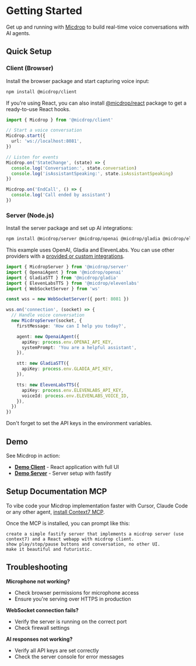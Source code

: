 # Getting Started

Get up and running with [Micdrop](/) to build real-time voice conversations with AI agents.

## Quick Setup

### Client (Browser)

Install the browser package and start capturing voice input:

```bash
npm install @micdrop/client
```

If you're using React, you can also install [@micdrop/react](./client/react-hooks) package to get a ready-to-use React hooks.

```typescript
import { Micdrop } from '@micdrop/client'

// Start a voice conversation
Micdrop.start({
  url: 'ws://localhost:8081',
})

// Listen for events
Micdrop.on('StateChange', (state) => {
  console.log('Conversation:', state.conversation)
  console.log('isAssistantSpeaking:', state.isAssistantSpeaking)
})

Micdrop.on('EndCall', () => {
  console.log('Call ended by assistant')
})
```

### Server (Node.js)

Install the server package and set up AI integrations:

```bash
npm install @micdrop/server @micdrop/openai @micdrop/gladia @micdrop/elevenlabs
```

This example uses OpenAI, Gladia and ElevenLabs. You can use other providers with a [provided or custom integrations](../ai-integration).

```typescript
import { MicdropServer } from '@micdrop/server'
import { OpenaiAgent } from '@micdrop/openai'
import { GladiaSTT } from '@micdrop/gladia'
import { ElevenLabsTTS } from '@micdrop/elevenlabs'
import { WebSocketServer } from 'ws'

const wss = new WebSocketServer({ port: 8081 })

wss.on('connection', (socket) => {
  // Handle voice conversation
  new MicdropServer(socket, {
    firstMessage: 'How can I help you today?',

    agent: new OpenaiAgent({
      apiKey: process.env.OPENAI_API_KEY,
      systemPrompt: 'You are a helpful assistant',
    }),

    stt: new GladiaSTT({
      apiKey: process.env.GLADIA_API_KEY,
    }),

    tts: new ElevenLabsTTS({
      apiKey: process.env.ELEVENLABS_API_KEY,
      voiceId: process.env.ELEVENLABS_VOICE_ID,
    }),
  })
})
```

Don't forget to set the API keys in the environment variables.

## Demo

See Micdrop in action:

- **[Demo Client](https://github.com/lonestone/micdrop/tree/main/examples/demo-client)** - React application with full UI
- **[Demo Server](https://github.com/lonestone/micdrop/tree/main/examples/demo-server)** - Server setup with fastify

## Setup Documentation MCP

To vibe code your Micdrop implementation faster with Cursor, Claude Code or any other agent, [install Context7 MCP](https://github.com/upstash/context7).

Once the MCP is installed, you can prompt like this:

```
create a simple fastify server that implements a micdrop server (use context7) and a React webapp with micdrop client.
show play/stop/pause buttons and conversation, no other UI.
make it beautiful and futuristic.
```

## Troubleshooting

**Microphone not working?**

- Check browser permissions for microphone access
- Ensure you're serving over HTTPS in production

**WebSocket connection fails?**

- Verify the server is running on the correct port
- Check firewall settings

**AI responses not working?**

- Verify all API keys are set correctly
- Check the server console for error messages

